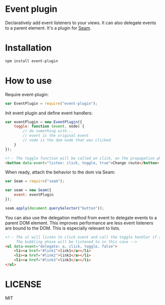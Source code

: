 Event plugin
===========

Declaratively add event listeners to your views. It can also delegate events to a parent element. It's a plugin for [Seam](https://github.com/flams/seam).

Installation
============

```bash
npm install event-plugin
```

How to use
==========

Require event-plugin:

```js
var EventPlugin = require("event-plugin");
```

Init event plugin and define event handlers:

```js
var eventPlugin = new EventPlugin({
    toggle: function (event, node) {
        // do something with...
        // event is the original event
        // node is the dom node that was clicked
    }
});
```

```html
<!-- The toggle function will be called on click, on the propagation phase -->
<button data-event="listen: click, toggle, true">Change route</button>
```

When ready, attach the behavior to the dom via Seam:

```js
var Seam = require("seam");

var seam = new Seam({
    event: eventPlugin
});

seam.apply(document.querySelector("button"));
```

You can also use the delegation method from event to delegate events to a parent DOM element.
This improves performance are less event listeners are bound to the DOM. This is especially
relevant to lists.

```html
<!-- The ul will listen to click event and call the toggle handler if an element matching 'a' is targeted.
     The bubbling phase will be listened to in this case -->
<ul data-event="delegate: a, click, toggle, false">
    <li><a href="#link1">link1</a></li>
    <li><a href="#link2">link2</a></li>
    <li><a href="#link3">link3</a></li>
</ul>
```


LICENSE
=======

MIT
